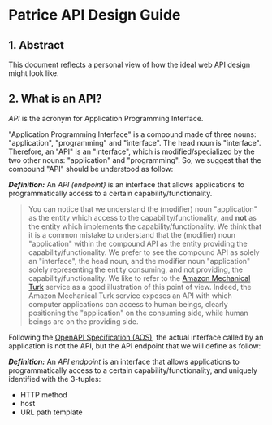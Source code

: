 # Patrice API Design Guide

## 1. Abstract

This document reflects a personal view of how the ideal web API design might look like.

## 2. What is an API?

_API_ is the acronym for Application Programming Interface.

"Application Programming Interface" is a compound made of three nouns: "application", "programming" and "interface". The head noun is "interface". Therefore, an "API" is an "interface", which is modified/specialized by the two other nouns: "application" and "programming". So, we suggest that the compound "API" should be understood as follow:

_**Definition:**_ An _API (endpoint)_ is an interface that allows applications to programmatically access to a certain capability/functionality.

> You can notice that we understand the (modifier) noun "application" as the entity which access to the capability/functionality, and **not** as the entity which implements the capability/functionality.
We think that it is a common mistake to understand that the (modifier) noun "application" within the compound API as the entity providing the capability/functionality.
We prefer to see the compound API as solely an "interface", the head noun, and the modifier noun "application" solely representing the entity consuming, and not providing, the capability/functionality.
We like to refer to the [Amazon Mechanical Turk](https://www.mturk.com/) service as a good illustration of this point of view. Indeed, the Amazon Mechanical Turk service exposes an API with which computer applications can access to human beings, clearly positioning the "application" on the consuming side, while human beings are on the providing side.

Following the [OpenAPI Specification (AOS)](https://github.com/OAI/OpenAPI-Specification), the actual interface called by an application is not the API, but the API endpoint that we will define as follow:

_**Definition:**_ An _API endpoint_ is an interface that allows applications to programmatically access to a certain capability/functionality, and uniquely identified with the 3-tuples:
* HTTP method
* host
* URL path template
